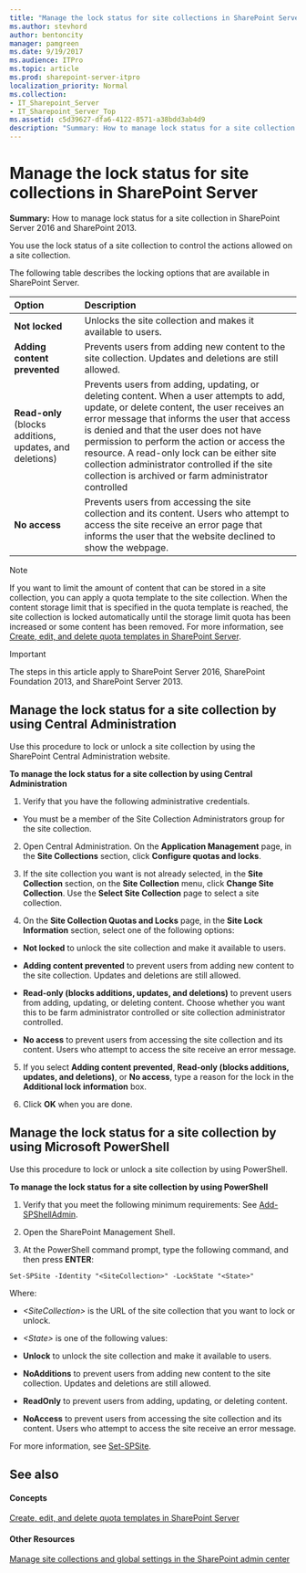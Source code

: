 ```yaml
---
title: "Manage the lock status for site collections in SharePoint Server"
ms.author: stevhord
author: bentoncity
manager: pamgreen
ms.date: 9/19/2017
ms.audience: ITPro
ms.topic: article
ms.prod: sharepoint-server-itpro
localization_priority: Normal
ms.collection:
- IT_Sharepoint_Server
- IT_Sharepoint_Server_Top
ms.assetid: c5d39627-dfa6-4122-8571-a38bdd3ab4d9
description: "Summary: How to manage lock status for a site collection in SharePoint Server 2016 and SharePoint 2013."
---
```


# Manage the lock status for site collections in SharePoint Server

 **Summary:** How to manage lock status for a site collection in SharePoint Server 2016 and SharePoint 2013. 
  
You use the lock status of a site collection to control the actions allowed on a site collection.
  
The following table describes the locking options that are available in SharePoint Server.
  
|**Option**|**Description**|
|:-----|:-----|
|**Not locked** <br/> |Unlocks the site collection and makes it available to users.  <br/> |
|**Adding content prevented** <br/> |Prevents users from adding new content to the site collection. Updates and deletions are still allowed.  <br/> |
|**Read-only** (blocks additions, updates, and deletions)  <br/> |Prevents users from adding, updating, or deleting content. When a user attempts to add, update, or delete content, the user receives an error message that informs the user that access is denied and that the user does not have permission to perform the action or access the resource. A read-only lock can be either site collection administrator controlled if the site collection is archived or farm administrator controlled  <br/> |
|**No access** <br/> |Prevents users from accessing the site collection and its content. Users who attempt to access the site receive an error page that informs the user that the website declined to show the webpage.  <br/> |
   
> [!NOTE]
> If you want to limit the amount of content that can be stored in a site collection, you can apply a quota template to the site collection. When the content storage limit that is specified in the quota template is reached, the site collection is locked automatically until the storage limit quota has been increased or some content has been removed. For more information, see [Create, edit, and delete quota templates in SharePoint Server](create-edit-and-delete-quota-templates.md). 
  
> [!IMPORTANT]
> The steps in this article apply to SharePoint Server 2016, SharePoint Foundation 2013, and SharePoint Server 2013. 
  
## Manage the lock status for a site collection by using Central Administration

Use this procedure to lock or unlock a site collection by using the SharePoint Central Administration website.
  
 **To manage the lock status for a site collection by using Central Administration**
  
1. Verify that you have the following administrative credentials. 
    
  - You must be a member of the Site Collection Administrators group for the site collection.
    
2. Open Central Administration. On the **Application Management** page, in the **Site Collections** section, click **Configure quotas and locks**.
    
3. If the site collection you want is not already selected, in the **Site Collection** section, on the **Site Collection** menu, click **Change Site Collection**. Use the **Select Site Collection** page to select a site collection. 
    
4. On the **Site Collection Quotas and Locks** page, in the **Site Lock Information** section, select one of the following options: 
    
  - **Not locked** to unlock the site collection and make it available to users. 
    
  - **Adding content prevented** to prevent users from adding new content to the site collection. Updates and deletions are still allowed. 
    
  - **Read-only (blocks additions, updates, and deletions)** to prevent users from adding, updating, or deleting content. Choose whether you want this to be farm administrator controlled or site collection administrator controlled. 
    
  - **No access** to prevent users from accessing the site collection and its content. Users who attempt to access the site receive an error message. 
    
5. If you select **Adding content prevented**, **Read-only (blocks additions, updates, and deletions)**, or **No access**, type a reason for the lock in the **Additional lock information** box. 
    
6. Click **OK** when you are done. 
    
## Manage the lock status for a site collection by using Microsoft PowerShell

Use this procedure to lock or unlock a site collection by using PowerShell.
  
 **To manage the lock status for a site collection by using PowerShell**
  
1. Verify that you meet the following minimum requirements: See [Add-SPShellAdmin](https://docs.microsoft.com/en-us/powershell/module/sharepoint-server/add-spshelladmin).
    
2. Open the SharePoint Management Shell.
    
3. At the PowerShell command prompt, type the following command, and then press **ENTER**:
    
  ```
  Set-SPSite -Identity "<SiteCollection>" -LockState "<State>"
  ```

Where:
    
-  _\<SiteCollection\>_ is the URL of the site collection that you want to lock or unlock. 
    
-  _\<State\>_ is one of the following values: 
    
- **Unlock** to unlock the site collection and make it available to users. 
    
- **NoAdditions** to prevent users from adding new content to the site collection. Updates and deletions are still allowed. 
    
- **ReadOnly** to prevent users from adding, updating, or deleting content. 
    
- **NoAccess** to prevent users from accessing the site collection and its content. Users who attempt to access the site receive an error message. 
    
 For more information, see [Set-SPSite](http://technet.microsoft.com/library/f8c7f0ac-52bf-4b79-a356-9d6e485a55aa.aspx).
  
## See also

#### Concepts

[Create, edit, and delete quota templates in SharePoint Server](create-edit-and-delete-quota-templates.md)
#### Other Resources

[Manage site collections and global settings in the SharePoint admin center](https://go.microsoft.com/fwlink/?linkid=845346)

